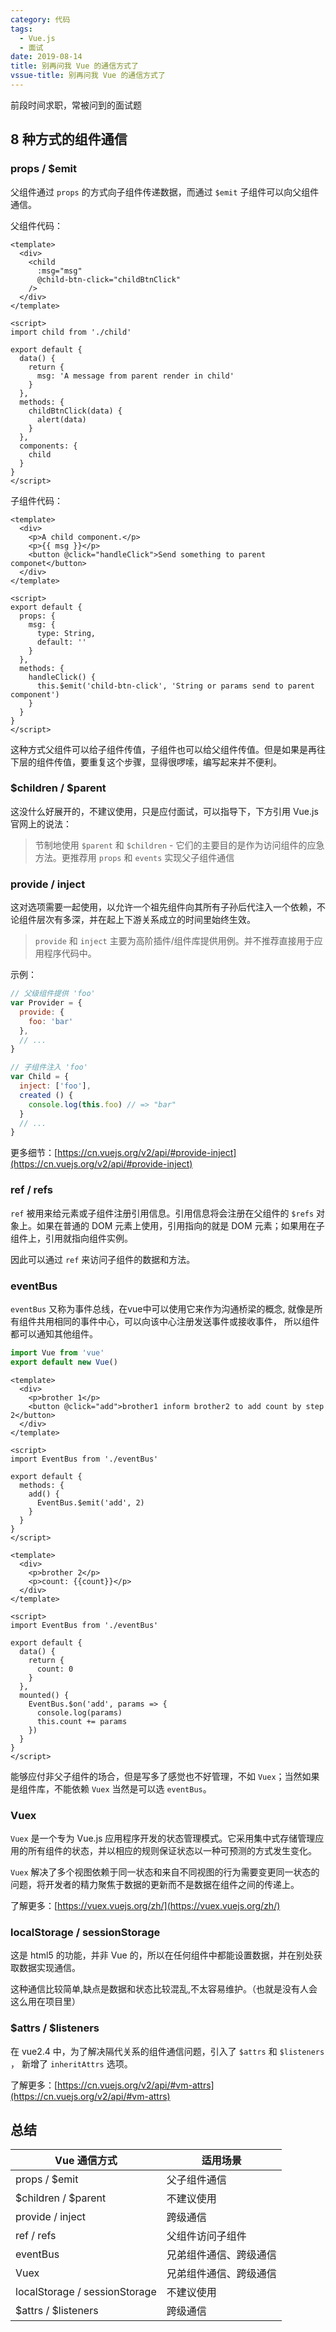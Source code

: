 ```yaml
---
category: 代码
tags:
  - Vue.js
  - 面试
date: 2019-08-14
title: 别再问我 Vue 的通信方式了
vssue-title: 别再问我 Vue 的通信方式了
---
```


前段时间求职，常被问到的面试题

<!-- more -->

## 8 种方式的组件通信

### props / $emit

父组件通过 ```props``` 的方式向子组件传递数据，而通过 ```$emit``` 子组件可以向父组件通信。

父组件代码：

```vue
<template>
  <div>
    <child
      :msg="msg"
      @child-btn-click="childBtnClick"
    />
  </div>
</template>

<script>
import child from './child'

export default {
  data() {
    return {
      msg: 'A message from parent render in child'
    }
  },
  methods: {
    childBtnClick(data) {
      alert(data)
    }
  },
  components: {
    child
  }
}
</script>
```

子组件代码：

```vue
<template>
  <div>
    <p>A child component.</p>
    <p>{{ msg }}</p>
    <button @click="handleClick">Send something to parent componet</button>
  </div>
</template>

<script>
export default {
  props: {
    msg: {
      type: String,
      default: ''
    }
  },
  methods: {
    handleClick() {
      this.$emit('child-btn-click', 'String or params send to parent component')
    }
  }
}
</script>
```

这种方式父组件可以给子组件传值，子组件也可以给父组件传值。但是如果是再往下层的组件传值，要重复这个步骤，显得很啰嗦，编写起来并不便利。

### $children / $parent

这没什么好展开的，不建议使用，只是应付面试，可以指导下，下方引用 Vue.js 官网上的说法：

> 节制地使用 ```$parent``` 和 ```$children``` - 它们的主要目的是作为访问组件的应急方法。更推荐用 ```props``` 和 ```events``` 实现父子组件通信

### provide / inject

这对选项需要一起使用，以允许一个祖先组件向其所有子孙后代注入一个依赖，不论组件层次有多深，并在起上下游关系成立的时间里始终生效。

> ```provide``` 和 ```inject``` 主要为高阶插件/组件库提供用例。并不推荐直接用于应用程序代码中。

示例：

```js
// 父级组件提供 'foo'
var Provider = {
  provide: {
    foo: 'bar'
  },
  // ...
}

// 子组件注入 'foo'
var Child = {
  inject: ['foo'],
  created () {
    console.log(this.foo) // => "bar"
  }
  // ...
}
```

更多细节：[https://cn.vuejs.org/v2/api/#provide-inject](https://cn.vuejs.org/v2/api/#provide-inject)

### ref / refs

```ref``` 被用来给元素或子组件注册引用信息。引用信息将会注册在父组件的 ```$refs``` 对象上。如果在普通的 DOM 元素上使用，引用指向的就是 DOM 元素；如果用在子组件上，引用就指向组件实例。

因此可以通过 ```ref``` 来访问子组件的数据和方法。

### eventBus

```eventBus``` 又称为事件总线，在vue中可以使用它来作为沟通桥梁的概念, 就像是所有组件共用相同的事件中心，可以向该中心注册发送事件或接收事件， 所以组件都可以通知其他组件。

```js
import Vue from 'vue'
export default new Vue()
```

```vue
<template>
  <div>
    <p>brother 1</p>
    <button @click="add">brother1 inform brother2 to add count by step 2</button>
  </div>
</template>

<script>
import EventBus from './eventBus'

export default {
  methods: {
    add() {
      EventBus.$emit('add', 2)
    }
  }
}
</script>
```

```vue
<template>
  <div>
    <p>brother 2</p>
    <p>count: {{count}}</p>
  </div>
</template>

<script>
import EventBus from './eventBus'

export default {
  data() {
    return {
      count: 0
    }
  },
  mounted() {
    EventBus.$on('add', params => {
      console.log(params)
      this.count += params
    })
  }
}
</script>
```

能够应付非父子组件的场合，但是写多了感觉也不好管理，不如 ```Vuex```；当然如果是组件库，不能依赖 ```Vuex``` 当然是可以选 ```eventBus```。

### Vuex

```Vuex``` 是一个专为 Vue.js 应用程序开发的状态管理模式。它采用集中式存储管理应用的所有组件的状态，并以相应的规则保证状态以一种可预测的方式发生变化。

```Vuex``` 解决了多个视图依赖于同一状态和来自不同视图的行为需要变更同一状态的问题，将开发者的精力聚焦于数据的更新而不是数据在组件之间的传递上。

了解更多：[https://vuex.vuejs.org/zh/](https://vuex.vuejs.org/zh/)

### localStorage / sessionStorage

这是 html5 的功能，并非 Vue 的，所以在任何组件中都能设置数据，并在别处获取数据实现通信。

这种通信比较简单,缺点是数据和状态比较混乱,不太容易维护。（也就是没有人会这么用在项目里）

### $attrs / $listeners

在 vue2.4 中，为了解决隔代关系的组件通信问题，引入了 ```$attrs``` 和 ```$listeners``` ， 新增了 ```inheritAttrs``` 选项。

了解更多：[https://cn.vuejs.org/v2/api/#vm-attrs](https://cn.vuejs.org/v2/api/#vm-attrs)

## 总结

|  Vue 通信方式   | 适用场景  |
|  ----  | ----  |
| props / $emit  | 父子组件通信 |
| $children / $parent  | 不建议使用 |
| provide / inject  | 跨级通信 |
| ref / refs  | 父组件访问子组件 |
| eventBus  | 兄弟组件通信、跨级通信 |
| Vuex  | 兄弟组件通信、跨级通信 |
| localStorage / sessionStorage  | 不建议使用 |
| $attrs / $listeners  | 跨级通信 |
